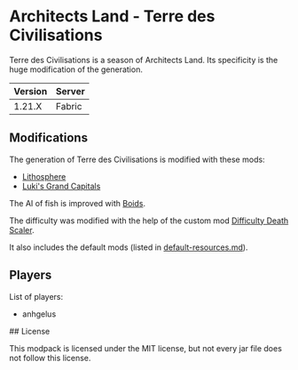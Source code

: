 # Architects Land - Terre des Civilisations

Terre des Civilisations is a season of Architects Land.
Its specificity is the huge modification of the generation.

| Version | Server |
|---------|--------|
|  1.21.X | Fabric |

## Modifications

The generation of Terre des Civilisations is modified with these mods:
- [Lithosphere](https://modrinth.com/datapack/lithosphere)
- [Luki's Grand Capitals](https://modrinth.com/mod/lukis-grand-capitals)

The AI of fish is improved with [Boids](https://modrinth.com/mod/boids).

The difficulty was modified with the help of the custom mod [Difficulty Death Scaler](https://github.com/architects-land/difficulty-death-scaler).

It also includes the default mods (listed in [default-resources.md](/default-resources.md)).

## Players 

List of players:
- anhgelus

## License

This modpack is licensed under the MIT license, but not every jar file does not follow this license.

